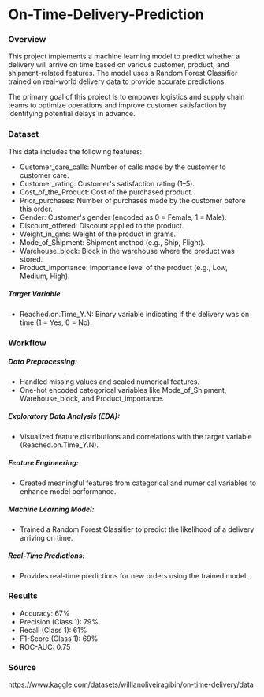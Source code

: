 # On-Time-Delivery-Prediction

### Overview

This project implements a machine learning model to predict whether a delivery will arrive on time based on various customer, product, and shipment-related features. The model uses a Random Forest Classifier trained on real-world delivery data to provide accurate predictions.

The primary goal of this project is to empower logistics and supply chain teams to optimize operations and improve customer satisfaction by identifying potential delays in advance.

### Dataset

This data includes the following features:

- Customer_care_calls: Number of calls made by the customer to customer care.
- Customer_rating: Customer's satisfaction rating (1–5).
- Cost_of_the_Product: Cost of the purchased product.
- Prior_purchases: Number of purchases made by the customer before this order.
- Gender: Customer's gender (encoded as 0 = Female, 1 = Male).
- Discount_offered: Discount applied to the product.
- Weight_in_gms: Weight of the product in grams.
- Mode_of_Shipment: Shipment method (e.g., Ship, Flight).
- Warehouse_block: Block in the warehouse where the product was stored.
- Product_importance: Importance level of the product (e.g., Low, Medium, High).

##### Target Variable
- Reached.on.Time_Y.N: Binary variable indicating if the delivery was on time (1 = Yes, 0 = No).

### Workflow

##### Data Preprocessing:
- Handled missing values and scaled numerical features.
- One-hot encoded categorical variables like Mode_of_Shipment, Warehouse_block, and Product_importance.

##### Exploratory Data Analysis (EDA):
- Visualized feature distributions and correlations with the target variable (Reached.on.Time_Y.N).

##### Feature Engineering:
- Created meaningful features from categorical and numerical variables to enhance model performance.

##### Machine Learning Model:
- Trained a Random Forest Classifier to predict the likelihood of a delivery arriving on time.

##### Real-Time Predictions:
- Provides real-time predictions for new orders using the trained model.

### Results

- Accuracy: 67%
- Precision (Class 1): 79%
- Recall (Class 1): 61%
- F1-Score (Class 1): 69%
- ROC-AUC: 0.75

### Source

https://www.kaggle.com/datasets/willianoliveiragibin/on-time-delivery/data

